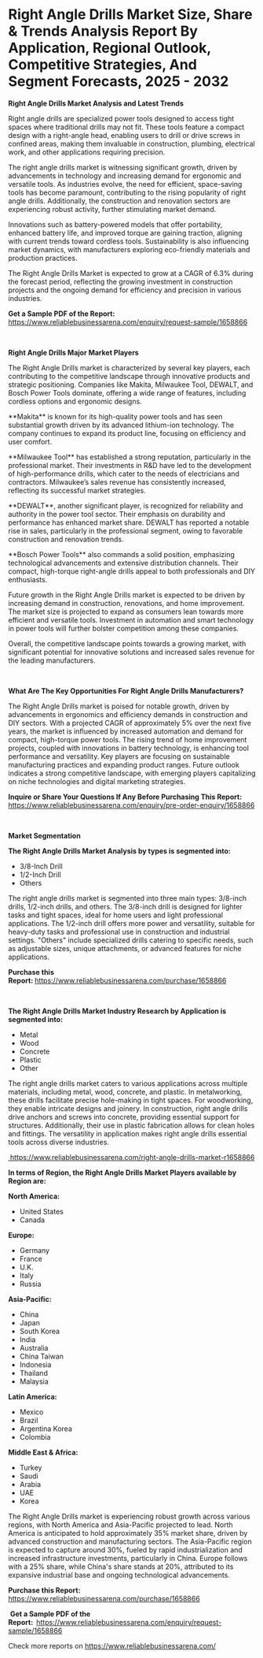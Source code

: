 <p><h1>Right Angle Drills Market Size, Share & Trends Analysis Report By Application, Regional Outlook, Competitive Strategies, And Segment Forecasts, 2025 - 2032</h1></p><p><strong>Right Angle Drills Market Analysis and Latest Trends</strong></p>
<p><p>Right angle drills are specialized power tools designed to access tight spaces where traditional drills may not fit. These tools feature a compact design with a right-angle head, enabling users to drill or drive screws in confined areas, making them invaluable in construction, plumbing, electrical work, and other applications requiring precision.</p><p>The right angle drills market is witnessing significant growth, driven by advancements in technology and increasing demand for ergonomic and versatile tools. As industries evolve, the need for efficient, space-saving tools has become paramount, contributing to the rising popularity of right angle drills. Additionally, the construction and renovation sectors are experiencing robust activity, further stimulating market demand.</p><p>Innovations such as battery-powered models that offer portability, enhanced battery life, and improved torque are gaining traction, aligning with current trends toward cordless tools. Sustainability is also influencing market dynamics, with manufacturers exploring eco-friendly materials and production practices.</p><p>The Right Angle Drills Market is expected to grow at a CAGR of 6.3% during the forecast period, reflecting the growing investment in construction projects and the ongoing demand for efficiency and precision in various industries.</p></p>
<p><strong>Get a Sample PDF of the Report:&nbsp;</strong> <a href="https://www.reliablebusinessarena.com/enquiry/request-sample/1658866?utm_campaign=2031&utm_medium=2&utm_source=Github&utm_content=ia&utm_term=17022025&utm_id=right-angle-drills">https://www.reliablebusinessarena.com/enquiry/request-sample/1658866</a></p>
<p>&nbsp;</p>
<p><strong>Right Angle Drills Major Market Players</strong></p>
<p><p>The Right Angle Drills market is characterized by several key players, each contributing to the competitive landscape through innovative products and strategic positioning. Companies like Makita, Milwaukee Tool, DEWALT, and Bosch Power Tools dominate, offering a wide range of features, including cordless options and ergonomic designs.</p><p>**Makita** is known for its high-quality power tools and has seen substantial growth driven by its advanced lithium-ion technology. The company continues to expand its product line, focusing on efficiency and user comfort.</p><p>**Milwaukee Tool** has established a strong reputation, particularly in the professional market. Their investments in R&D have led to the development of high-performance drills, which cater to the needs of electricians and contractors. Milwaukee’s sales revenue has consistently increased, reflecting its successful market strategies.</p><p>**DEWALT**, another significant player, is recognized for reliability and authority in the power tool sector. Their emphasis on durability and performance has enhanced market share. DEWALT has reported a notable rise in sales, particularly in the professional segment, owing to favorable construction and renovation trends.</p><p>**Bosch Power Tools** also commands a solid position, emphasizing technological advancements and extensive distribution channels. Their compact, high-torque right-angle drills appeal to both professionals and DIY enthusiasts.</p><p>Future growth in the Right Angle Drills market is expected to be driven by increasing demand in construction, renovations, and home improvement. The market size is projected to expand as consumers lean towards more efficient and versatile tools. Investment in automation and smart technology in power tools will further bolster competition among these companies.</p><p>Overall, the competitive landscape points towards a growing market, with significant potential for innovative solutions and increased sales revenue for the leading manufacturers.</p></p>
<p>&nbsp;</p>
<p><strong>What Are The Key Opportunities For Right Angle Drills Manufacturers?</strong></p>
<p><p>The Right Angle Drills market is poised for notable growth, driven by advancements in ergonomics and efficiency demands in construction and DIY sectors. With a projected CAGR of approximately 5% over the next five years, the market is influenced by increased automation and demand for compact, high-torque power tools. The rising trend of home improvement projects, coupled with innovations in battery technology, is enhancing tool performance and versatility. Key players are focusing on sustainable manufacturing practices and expanding product ranges. Future outlook indicates a strong competitive landscape, with emerging players capitalizing on niche technologies and digital marketing strategies.</p></p>
<p><strong>Inquire or Share Your Questions If Any Before Purchasing This Report:</strong> <a href="https://www.reliablebusinessarena.com/enquiry/pre-order-enquiry/1658866?utm_campaign=2031&utm_medium=2&utm_source=Github&utm_content=ia&utm_term=17022025&utm_id=right-angle-drills">https://www.reliablebusinessarena.com/enquiry/pre-order-enquiry/1658866</a></p>
<p>&nbsp;</p>
<p><strong>Market Segmentation</strong></p>
<p><strong>The Right Angle Drills Market Analysis by types is segmented into:</strong></p>
<p><ul><li>3/8-Inch Drill</li><li>1/2-Inch Drill</li><li>Others</li></ul></p>
<p><p>The right angle drills market is segmented into three main types: 3/8-inch drills, 1/2-inch drills, and others. The 3/8-inch drill is designed for lighter tasks and tight spaces, ideal for home users and light professional applications. The 1/2-inch drill offers more power and versatility, suitable for heavy-duty tasks and professional use in construction and industrial settings. "Others" include specialized drills catering to specific needs, such as adjustable sizes, unique attachments, or advanced features for niche applications.</p></p>
<p><strong>Purchase this Report:&nbsp;</strong><a href="https://www.reliablebusinessarena.com/purchase/1658866?utm_campaign=2031&utm_medium=2&utm_source=Github&utm_content=ia&utm_term=17022025&utm_id=right-angle-drills">https://www.reliablebusinessarena.com/purchase/1658866</a></p>
<p>&nbsp;</p>
<p><strong>The Right Angle Drills Market Industry Research by Application is segmented into:</strong></p>
<p><ul><li>Metal</li><li>Wood</li><li>Concrete</li><li>Plastic</li><li>Other</li></ul></p>
<p><p>The right angle drills market caters to various applications across multiple materials, including metal, wood, concrete, and plastic. In metalworking, these drills facilitate precise hole-making in tight spaces. For woodworking, they enable intricate designs and joinery. In construction, right angle drills drive anchors and screws into concrete, providing essential support for structures. Additionally, their use in plastic fabrication allows for clean holes and fittings. The versatility in application makes right angle drills essential tools across diverse industries.</p></p>
<p><a href="https://www.reliablebusinessarena.com/right-angle-drills-market-r1658866?utm_campaign=2031&utm_medium=2&utm_source=Github&utm_content=ia&utm_term=17022025&utm_id=right-angle-drills">&nbsp;https://www.reliablebusinessarena.com/right-angle-drills-market-r1658866</a></p>
<p><strong>In terms of Region, the Right Angle Drills Market Players available by Region are:</strong></p>
<p>
    <p> <strong> North America: </strong>
        <ul>
            <li>United States</li>
            <li>Canada</li>
        </ul>
        </p> 
    <p> <strong> Europe: </strong>
        <ul>
            <li>Germany</li>
            <li>France</li>
            <li>U.K.</li>
            <li>Italy</li>
            <li>Russia</li>
        </ul>
        </p> 
    <p> <strong> Asia-Pacific: </strong>
        <ul>
            <li>China</li>
            <li>Japan</li>
            <li>South Korea</li>
            <li>India</li>
            <li>Australia</li>
            <li>China Taiwan</li>
            <li>Indonesia</li>
            <li>Thailand</li>
            <li>Malaysia</li>
        </ul>
        </p> 
    <p> <strong> Latin America: </strong>
        <ul>
            <li>Mexico</li>
            <li>Brazil</li>
            <li>Argentina Korea</li>
            <li>Colombia</li>
        </ul>
        </p> 
    <p> <strong> Middle East & Africa: </strong>
        <ul>
            <li>Turkey</li>
            <li>Saudi</li>
            <li>Arabia</li>
            <li>UAE</li>
            <li>Korea</li>
        </ul>
    </p>
    </p>
<p><p>The Right Angle Drills market is experiencing robust growth across various regions, with North America and Asia-Pacific projected to lead. North America is anticipated to hold approximately 35% market share, driven by advanced construction and manufacturing sectors. The Asia-Pacific region is expected to capture around 30%, fueled by rapid industrialization and increased infrastructure investments, particularly in China. Europe follows with a 25% share, while China's share stands at 20%, attributed to its expansive industrial base and ongoing technological advancements.</p></p>
<p><strong>Purchase this Report: </strong><a href="https://www.reliablebusinessarena.com/purchase/1658866?utm_campaign=2031&utm_medium=2&utm_source=Github&utm_content=ia&utm_term=17022025&utm_id=right-angle-drills">https://www.reliablebusinessarena.com/purchase/1658866</a></p>
<p>&nbsp;<strong>Get a Sample PDF of the Report:&nbsp;&nbsp;</strong><a href="https://www.reliablebusinessarena.com/enquiry/request-sample/1658866?utm_campaign=2031&utm_medium=2&utm_source=Github&utm_content=ia&utm_term=17022025&utm_id=right-angle-drills">https://www.reliablebusinessarena.com/enquiry/request-sample/1658866</a></p>
<p><strong></strong></p>
<p>Check more reports on <a href="https://www.reliablebusinessarena.com/?utm_campaign=2031&utm_medium=2&utm_source=Github&utm_content=ia&utm_term=17022025&utm_id=right-angle-drills">https://www.reliablebusinessarena.com/</a></p>